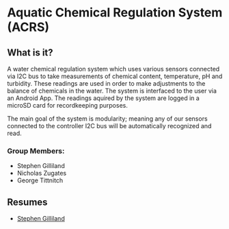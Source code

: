 # Aquatic Chemical Regulation System (ACRS)

## What is it?
A water chemical regulation system which uses various sensors connected via I2C bus to take measurements of chemical content, temperature, pH and turbidity. These readings are used in order to make adjustments to the balance of chemicals in the water. The system is interfaced to the user via an Android App. The readings aquired by the system are logged in a microSD card for recordkeeping purposes.

The main goal of the system is modularity; meaning any of our sensors connected to the controller I2C bus will be automatically recognized and read. 
### Group Members:
- Stephen Gilliland
- Nicholas Zugates
- George Tittnitch
## Resumes
- [Stephen Gilliland](./Resumes/SGilliland_Resume.pdf)
